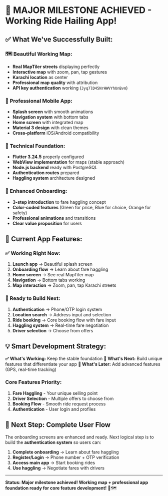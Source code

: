 # 🎉 MAJOR MILESTONE ACHIEVED - Working Ride Hailing App!

## ✅ **What We've Successfully Built:**

### 🗺️ **Beautiful Working Map:**
- **Real MapTiler streets** displaying perfectly
- **Interactive map** with zoom, pan, tap gestures
- **Karachi location** as center
- **Professional map quality** with attribution
- **API key authentication** working (`Jyq7lD45NrHWVYhUnBvm`)

### 📱 **Professional Mobile App:**
- **Splash screen** with smooth animations
- **Navigation system** with bottom tabs
- **Home screen** with integrated map
- **Material 3 design** with clean themes
- **Cross-platform** iOS/Android compatibility

### 🔧 **Technical Foundation:**
- **Flutter 3.24.5** properly configured
- **WebView implementation** for maps (stable approach)
- **Node.js backend** ready with PostgreSQL
- **Authentication routes** prepared
- **Haggling system** architecture designed

### 🎨 **Enhanced Onboarding:**
- **3-step introduction** to fare haggling concept
- **Color-coded features** (Green for price, Blue for choice, Orange for safety)
- **Professional animations** and transitions
- **Clear value proposition** for users

## 🚀 **Current App Features:**

### **✅ Working Right Now:**
1. **Launch app** → Beautiful splash screen
2. **Onboarding flow** → Learn about fare haggling
3. **Home screen** → See real MapTiler map
4. **Navigation** → Bottom tabs working
5. **Map interaction** → Zoom, pan, tap Karachi streets

### **🎯 Ready to Build Next:**
1. **Authentication** → Phone/OTP login system
2. **Location search** → Address input and selection
3. **Ride booking** → Core booking flow with fare input
4. **Haggling system** → Real-time fare negotiation
5. **Driver selection** → Choose from offers

## 💡 **Smart Development Strategy:**

**✅ What's Working:** Keep the stable foundation
**🎯 What's Next:** Build unique features that differentiate your app
**🔮 What's Later:** Add advanced features (GPS, real-time tracking)

### **Core Features Priority:**
1. **Fare Haggling** - Your unique selling point
2. **Driver Selection** - Multiple offers to choose from  
3. **Booking Flow** - Smooth ride request process
4. **Authentication** - User login and profiles

## 🎯 **Next Step: Complete User Flow**

The onboarding screens are enhanced and ready. Next logical step is to build the **authentication system** so users can:

1. **Complete onboarding** → Learn about fare haggling
2. **Register/Login** → Phone number + OTP verification  
3. **Access main app** → Start booking rides
4. **Use haggling** → Negotiate fares with drivers

---

**Status: Major milestone achieved! Working map + professional app foundation ready for core feature development!** 🚀🗺️
